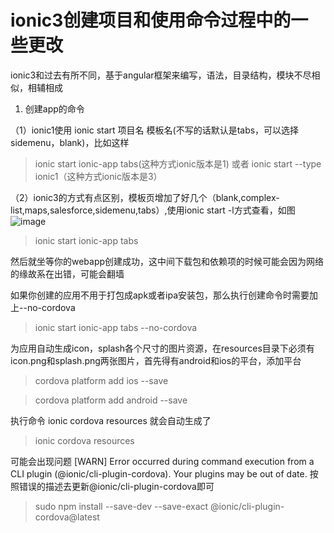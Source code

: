 # ionic3创建项目和使用命令过程中的一些更改
ionic3和过去有所不同，基于angular框架来编写，语法，目录结构，模块不尽相似，相辅相成

1. 创建app的命令
 
（1）ionic1使用 ionic start 项目名 
模板名(不写的话默认是tabs，可以选择sidemenu，blank)，比如这样
> ionic start ionic-app tabs(这种方式ionic版本是1) 或者 ionic start --type ionic1（这种方式ionic版本是3）

（2）ionic3的方式有点区别，模板页增加了好几个（blank,complex-list,maps,salesforce,sidemenu,tabs）,使用ionic start -l方式查看，如图
![image](http://note.youdao.com/yws/api/personal/file/4573C3943663442096E91F2320EEB84A?method=download&shareKey=69dd2d539e679f68c8a9141404a57460)

> ionic start ionic-app tabs

然后就坐等你的webapp创建成功，这中间下载包和依赖项的时候可能会因为网络的缘故系在出错，可能会翻墙

如果你创建的应用不用于打包成apk或者ipa安装包，那么执行创建命令时需要加上--no-cordova
> ionic start ionic-app tabs --no-cordova

为应用自动生成icon，splash各个尺寸的图片资源，在resources目录下必须有icon.png和splash.png两张图片，首先得有android和ios的平台，添加平台

> cordova platform add ios --save

> cordova platform add android --save

执行命令 ionic cordova resources 就会自动生成了
> ionic cordova resources

可能会出现问题
[WARN] Error occurred during command execution from a CLI plugin
       (@ionic/cli-plugin-cordova). Your plugins may be out of date.
按照错误的描述去更新@ionic/cli-plugin-cordova即可

> sudo npm install --save-dev --save-exact @ionic/cli-plugin-cordova@latest